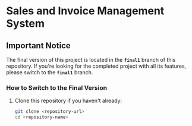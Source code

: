 # Sales and Invoice Management System

## Important Notice
The final version of this project is located in the **`final1`** branch of this repository. If you're looking for the completed project with all its features, please switch to the **`final1`** branch.

### How to Switch to the Final Version
1. Clone this repository if you haven't already:
   ```bash
   git clone <repository-url>
   cd <repository-name>
